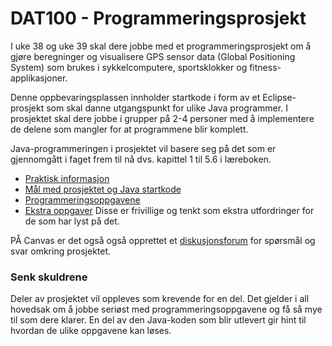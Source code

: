 # DAT100 - Programmeringsprosjekt

I uke 38 og uke 39 skal dere jobbe med et programmeringsprosjekt om å gjøre beregninger og visualisere GPS sensor data (Global Positioning System) som brukes i sykkelcomputere, sportsklokker og fitness-applikasjoner.

Denne oppbevaringsplassen innholder startkode i form av et Eclipse-prosjekt som skal danne utgangspunkt for ulike Java programmer. I prosjektet skal dere jobbe i grupper på 2-4 personer med å implementere de delene som mangler for at programmene blir komplett.

Java-programmeringen i prosjektet vil basere seg på det som er gjennomgått i faget frem til nå dvs. kapittel 1 til 5.6 i læreboken.

- [Praktisk informasjon](https://github.com/dat100hib/dat100-prosjekt/blob/master/docs/praktiskinfo.md) 
- [Mål med prosjektet og Java startkode](https://github.com/dat100hib/dat100-prosjekt/blob/master/docs/introduksjon.md)
- [Programmeringsoppgavene](https://github.com/dat100hib/dat100-prosjekt/blob/master/docs/oppgaver.md)
- [Ekstra oppgaver](https://github.com/dat100hib/dat100-prosjekt/blob/master/docs/ekstraoppgaver.md) Disse er frivillige og tenkt som ekstra utfordringer for de som har lyst på det.

PÅ Canvas er det også også opprettet et [diskusjonsforum](https://hvl.instructure.com/courses/3029/discussion_topics/10142) for spørsmål og svar omkring prosjektet.

### Senk skuldrene

Deler av prosjektet vil oppleves som krevende for en del. Det gjelder i all hovedsak om å jobbe seriøst med programmeringsoppgavene og få så mye til som dere klarer. En del av den Java-koden som blir utlevert gir hint til hvordan de ulike oppgavene kan løses.


